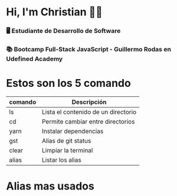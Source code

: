 
<!-- http://localhost:8080/glalvarado/index.html -->

# Hi, I'm Christian ✋🏻 


### 🖥️ Estudiante de Desarrollo de Software

### 📚 Bootcamp Full-Stack JavaScript - Guillermo Rodas en Udefined Academy

# Estos son los 5 comando

| comando | Descripción                         |
|---------|------------------------------------ |
| ls      | Lista el contenido de un directorio |
| cd      | Permite cambiar entre directorios   |
| yarn    | Instalar dependencias               |
| gst     | Alias de git status                 |
| clear   | Limpiar la terminal                 | 
| alias   | Listar los alias                    |

# Alias mas usados
